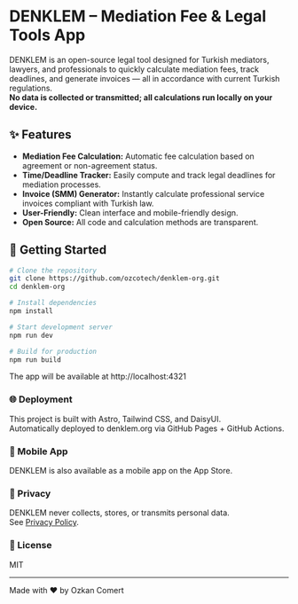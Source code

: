 # DENKLEM – Mediation Fee & Legal Tools App

DENKLEM is an open-source legal tool designed for Turkish mediators, lawyers, and professionals to quickly calculate mediation fees, track deadlines, and generate invoices — all in accordance with current Turkish regulations.  
**No data is collected or transmitted; all calculations run locally on your device.**

## ✨ Features

- **Mediation Fee Calculation:** Automatic fee calculation based on agreement or non-agreement status.
- **Time/Deadline Tracker:** Easily compute and track legal deadlines for mediation processes.
- **Invoice (SMM) Generator:** Instantly calculate professional service invoices compliant with Turkish law.
- **User-Friendly:** Clean interface and mobile-friendly design.
- **Open Source:** All code and calculation methods are transparent.

## 🚀 Getting Started

```sh
# Clone the repository
git clone https://github.com/ozcotech/denklem-org.git
cd denklem-org

# Install dependencies
npm install

# Start development server
npm run dev

# Build for production
npm run build
```

The app will be available at http://localhost:4321

### 🌐 Deployment

This project is built with Astro, Tailwind CSS, and DaisyUI.  
Automatically deployed to denklem.org via GitHub Pages + GitHub Actions.

### 📱 Mobile App

DENKLEM is also available as a mobile app on the App Store.

### 🔐 Privacy

DENKLEM never collects, stores, or transmits personal data.  
See [Privacy Policy](/privacy).

### 📄 License

MIT

---

Made with ❤️ by Ozkan Comert
